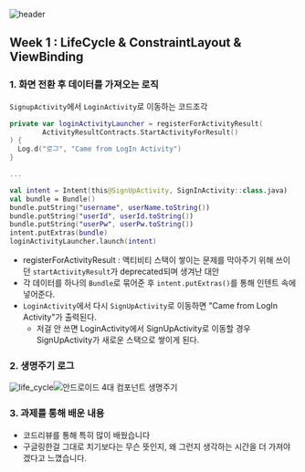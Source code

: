 ![header](https://capsule-render.vercel.app/api?type=slice&color=A37DD6&height=150&section=header&text=BE%20SOPT%20AOS%20ASSIGNMENT&fontSize=50&fontAlignY=70&animation=scaleIn)
## Week 1 : LifeCycle & ConstraintLayout & ViewBinding

### 1. 화면 전환 후 데이터를 가져오는 로직
`SignupActivity`에서 `LoginActivity`로 이동하는 코드조각
```kotlin
private var loginActivityLauncher = registerForActivityResult(  
        ActivityResultContracts.StartActivityForResult()  
) {  
  Log.d("로그", "Came from LogIn Activity")  
}

...

val intent = Intent(this@SignUpActivity, SignInActivity::class.java)  
val bundle = Bundle()  
bundle.putString("username", userName.toString())  
bundle.putString("userId", userId.toString())  
bundle.putString("userPw", userPw.toString())  
intent.putExtras(bundle)  
loginActivityLauncher.launch(intent)
```
* registerForActivityResult : 액티비티 스택이 쌓이는 문제를 막아주기 위해 쓰이던 `startActivityResult`가 deprecated되며 생겨난 대안
* 각 데이터를 하나의 `Bundle`로 묶어준 후 `intent.putExtras()`를 통해 인텐트 속에 넣어준다.
* `LoginActivity`에서 다시 `SignUpActivity`로 이동하면 "Came from LogIn Activity"가 출력된다.
	* 저걸 안 쓰면 LoginActivity에서 SignUpActivity로 이동할 경우 SignUpActivity가 새로운 스택으로 쌓이게 된다.

### 2. 생명주기 로그
![life_cycle](https://user-images.githubusercontent.com/48249505/114261616-7bafaa00-9a16-11eb-8e16-06ef1fa9ac3f.gif)![안드로이드 4대 컴포넌트 생명주기](https://media.vlpt.us/images/eun3673/post/1cee08b0-cc76-4680-8863-3d44726a69b1/22AC6833597EDA1626.png)

### 3. 과제를 통해 배운 내용
* 코드리뷰를 통해 특히 많이 배웠습니다
* 구글링한걸 그대로 치기보다는 무슨 뜻인지, 왜 그런지 생각하는 시간을 더 가져야겠다고 느꼈습니다.
